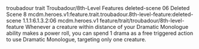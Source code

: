 <ability>
  <metadata>
    <class>troubadour</class>
    <feature_type>trait</feature_type>
    <file_dpath>Troubadour/8th-Level Features</file_dpath>
    <item_id>deleted-scene</item_id>
    <item_index>06</item_index>
    <item_name>Deleted Scene</item_name>
    <level>8</level>
    <scc>mcdm.heroes.v1:feature.trait.troubadour.8th-level-feature:deleted-scene</scc>
    <scdc>1.1.1:6.1.3.2:06</scdc>
    <source>mcdm.heroes.v1</source>
    <type>feature/trait/troubadour/8th-level-feature</type>
  </metadata>
  <effects>
    <effect type="mundane">Whenever a creature within distance of your Dramatic Monologue ability makes a power roll, you can spend 1 drama as a free triggered action to use Dramatic Monologue, targeting only one creature.</effect>
  </effects>
</ability>
